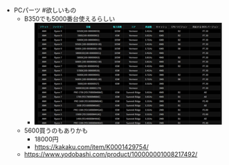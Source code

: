 - PCパーツ #欲しいもの
	- B350でも5000番台使えるらしい
		- ![image.png](../assets/image_1703339687514_0.png)
	- 5600買うのもありかも
		- 18000円
		- https://kakaku.com/item/K0001429754/
	- https://www.yodobashi.com/product/100000001008217492/